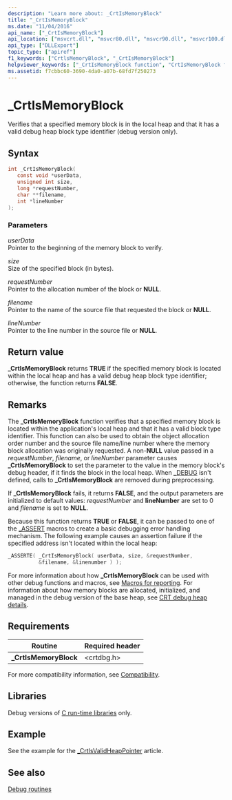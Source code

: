 ```yaml
---
description: "Learn more about: _CrtIsMemoryBlock"
title: "_CrtIsMemoryBlock"
ms.date: "11/04/2016"
api_name: ["_CrtIsMemoryBlock"]
api_location: ["msvcrt.dll", "msvcr80.dll", "msvcr90.dll", "msvcr100.dll", "msvcr100_clr0400.dll", "msvcr110.dll", "msvcr110_clr0400.dll", "msvcr120.dll", "msvcr120_clr0400.dll", "ucrtbase.dll"]
api_type: ["DLLExport"]
topic_type: ["apiref"]
f1_keywords: ["CrtlsMemoryBlock", "_CrtIsMemoryBlock"]
helpviewer_keywords: ["_CrtIsMemoryBlock function", "CrtIsMemoryBlock function"]
ms.assetid: f7cbbc60-3690-4da0-a07b-68fd7f250273
---
```

# _CrtIsMemoryBlock

Verifies that a specified memory block is in the local heap and that it has a valid debug heap block type identifier (debug version only).

## Syntax

```C
int _CrtIsMemoryBlock(
   const void *userData,
   unsigned int size,
   long *requestNumber,
   char **filename,
   int *lineNumber
);
```

### Parameters

*userData*<br/>
Pointer to the beginning of the memory block to verify.

*size*<br/>
Size of the specified block (in bytes).

*requestNumber*<br/>
Pointer to the allocation number of the block or **NULL**.

*filename*<br/>
Pointer to the name of the source file that requested the block or **NULL**.

*lineNumber*<br/>
Pointer to the line number in the source file or **NULL**.

## Return value

**_CrtIsMemoryBlock** returns **TRUE** if the specified memory block is located within the local heap and has a valid debug heap block type identifier; otherwise, the function returns **FALSE**.

## Remarks

The **_CrtIsMemoryBlock** function verifies that a specified memory block is located within the application's local heap and that it has a valid block type identifier. This function can also be used to obtain the object allocation order number and the source file name/line number where the memory block allocation was originally requested. A non-**NULL** value passed in a *requestNumber*, *filename*, or *lineNumber* parameter causes **_CrtIsMemoryBlock** to set the parameter to the value in the memory block's debug header, if it finds the block in the local heap. When [_DEBUG](../debug.md) isn't defined, calls to **_CrtIsMemoryBlock** are removed during preprocessing.

If **_CrtIsMemoryBlock** fails, it returns **FALSE**, and the output parameters are initialized to default values: *requestNumber* and **lineNumber** are set to 0 and *filename* is set to **NULL**.

Because this function returns **TRUE** or **FALSE**, it can be passed to one of the [_ASSERT](assert-asserte-assert-expr-macros.md) macros to create a basic debugging error handling mechanism. The following example causes an assertion failure if the specified address isn't located within the local heap:

```C
_ASSERTE( _CrtIsMemoryBlock( userData, size, &requestNumber,
          &filename, &linenumber ) );
```

For more information about how **_CrtIsMemoryBlock** can be used with other debug functions and macros, see [Macros for reporting](/visualstudio/debugger/macros-for-reporting). For information about how memory blocks are allocated, initialized, and managed in the debug version of the base heap, see [CRT debug heap details](/visualstudio/debugger/crt-debug-heap-details).

## Requirements

|Routine|Required header|
|-------------|---------------------|
|**_CrtIsMemoryBlock**|\<crtdbg.h>|

For more compatibility information, see [Compatibility](../compatibility.md).

## Libraries

Debug versions of [C run-time libraries](../crt-library-features.md) only.

## Example

See the example for the [_CrtIsValidHeapPointer](crtisvalidheappointer.md) article.

## See also

[Debug routines](../debug-routines.md)
